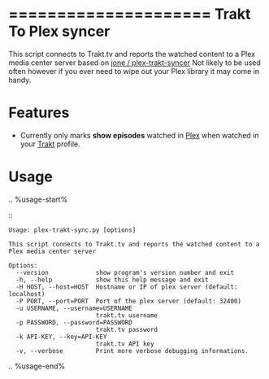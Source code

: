 =====================
 Trakt To Plex syncer
=====================

This script connects to Trakt.tv and reports the watched content to a Plex media center server based on [jone / plex-trakt-syncer](https://github.com/jone/plex-trakt-syncer)
Not likely to be used often however if you ever need to wipe out your Plex library it may come in handy.

Features
========

- Currently only marks **show episodes** watched in [Plex](http://www.plexapp.com/) when watched in your [Trakt](http://trakt.tv) profile.


Usage
=====

.. %usage-start%

::

    Usage: plex-trakt-sync.py [options]

    This script connects to Trakt.tv and reports the watched content to a Plex media center server

    Options:
      --version             show program's version number and exit
      -h, --help            show this help message and exit
      -H HOST, --host=HOST  Hostname or IP of plex server (default: localhost)
      -P PORT, --port=PORT  Port of the plex server (default: 32400)
      -u USERNAME, --username=USERNAME
                            trakt.tv username
      -p PASSWORD, --password=PASSWORD
                            trakt.tv password
      -k API-KEY, --key=API-KEY
                            trakt.tv API key
      -v, --verbose         Print more verbose debugging informations.

.. %usage-end%
